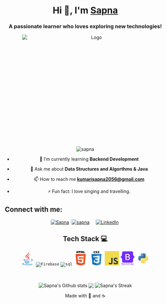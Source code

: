 <h1 align='center'>Hi 👋, I'm <a href = "https://sapu30.github.io/Sapna-Kumari/">Sapna </a> </h1> 
<h3 align="center">A passionate learner who loves exploring new technologies!</h3>

 <center>
 <img src="https://camo.githubusercontent.com/f8561052d5519d5b219d3d02cdf56d0969d2cdab435e6739ba6b7cb26866f5fe/68747470733a2f2f6d69722d73332d63646e2d63662e626568616e63652e6e65742f70726f6a6563745f6d6f64756c65732f646973702f3630313031343131363737303437352e363036386265666634363430612e676966" align="right" alt="Logo" width="450" height="350" style="border-radius: 50;"> </center>
 <br><br>
<center>
 
 <img src="https://komarev.com/ghpvc/?username=Sapu30&label=Profile%20views&color=40f028&style=flat" alt="sapna" />
 
 - 🌱 I’m currently learning **Backend Development**

- 💬 Ask me about **Data Structures and Algorthms & Java**

- 📫 How to reach me **<a href="mailto:kumarisapna2056">kumarisapna2056@gmail.com</a>**

- ⚡ Fun fact: I love singing and travelling.
  

<h2 align="left">Connect with me:</h2>
<a href="https://leetcode.com/sapna02/" target="blank"><img align="center" src="https://upload.wikimedia.org/wikipedia/commons/8/8e/LeetCode_Logo_1.png" alt="Sapna" height="40" width="50"/></a>&nbsp;
<!-- <a href="https://www.codechef.com/users/sapna02" target="blank"><img align="center" src="https://static.uacdn.net/thumbnail/external-app-icons/ce4fd2180646452aa0b03c3ffa3ef8e2.png" alt="sapna" height="40" width="50" /></a>&nbsp; -->
<a href="https://www.hackerrank.com/sapu02" target="blank"><img align="center" src="https://upload.wikimedia.org/wikipedia/commons/6/65/HackerRank_logo.png" alt="sapna" height="40" width="50" /></a>&nbsp;&nbsp;&nbsp;&nbsp;
<a href="https://www.linkedin.com/in/sapna-a461221b5" target="blank"><img align="center" src="https://img.shields.io/badge/linkedin-%230077B5.svg?&style=for-the-badge&logo=linkedin&logoColor=white" alt="LinkedIn" height="34" width="82" /></a>&nbsp;


<h2>Tech Stack 💻</h2>
<code><img height="45" src="https://raw.githubusercontent.com/devicons/devicon/master/icons/java/java-original.svg" alt="Java"></code>
<code><img height="45" src="https://www.vectorlogo.zone/logos/git-scm/git-scm-icon.svg" alt="Firebase"></code>
<code><img height="45" src="https://icon-library.com/images/mysql-icon/mysql-icon-14.jpg" alt="sql"></code>
<code><img height="45" src="https://raw.githubusercontent.com/github/explore/80688e429a7d4ef2fca1e82350fe8e3517d3494d/topics/html/html.png" alt="HTML"></code>
<code><img height="45" src="https://raw.githubusercontent.com/github/explore/80688e429a7d4ef2fca1e82350fe8e3517d3494d/topics/css/css.png" alt="CSS"></code>
<code><img height="45" src="https://raw.githubusercontent.com/github/explore/80688e429a7d4ef2fca1e82350fe8e3517d3494d/topics/javascript/javascript.png" alt="Javascript"></code>
<code><img height="45" src="https://raw.githubusercontent.com/devicons/devicon/master/icons/bootstrap/bootstrap-plain-wordmark.svg" alt="Boot"></code>
<!-- <code><img height="50" src="https://pngimg.com/uploads/php/php_PNG18.png" alt="php"></code> -->
<code><img height="45" src="https://raw.githubusercontent.com/github/explore/80688e429a7d4ef2fca1e82350fe8e3517d3494d/topics/python/python.png" alt="Python"></code>

</center>
<br><br>

<p align="center">
<img align="center" src="https://github-readme-stats.vercel.app/api?username=Sapu30&show_icons=true&border=true&icon_color=79ff97&text_color=efefef&bg_color=24292e&title_color=fff" alt="Sapna's Github stats">
<img align="center" src="https://github-readme-stats.vercel.app/api/top-langs/?username=Sapu30&hide_title=false&layout=compact&bg_color=24292e&text_color=fff&title_color=fff">
<img align="center" src="https://github-readme-streak-stats.herokuapp.com/?user=Sapu30&theme=tokyonight" alt="Sapna's Streak">
</p>
<!-- <h1 align="center">Catch Me At</h1>
<p align="center">
<a href="https://leetcode.com/sapna02/" target="blank"><img align="center" src="https://upload.wikimedia.org/wikipedia/commons/8/8e/LeetCode_Logo_1.png" alt="Sapna" height="40" width="50"/></a>&nbsp;
<!-- <a href="https://www.codechef.com/users/sapna02" target="blank"><img align="center" src="https://static.uacdn.net/thumbnail/external-app-icons/ce4fd2180646452aa0b03c3ffa3ef8e2.png" alt="sapna" height="40" width="50" /></a>&nbsp; -->
<!-- <a href="https://www.hackerrank.com/sapu02" target="blank"><img align="center" src="https://upload.wikimedia.org/wikipedia/commons/6/65/HackerRank_logo.png" alt="sapna" height="40" width="50" /></a>&nbsp;
<br><br>
<a href="https://www.linkedin.com/in/sapna-kumari-a461221b5/"><img src="https://img.shields.io/badge/linkedin-%230077B5.svg?&style=for-the-badge&logo=linkedin&logoColor=white" alt="LinkedIn" /></a>&nbsp; -->
<!-- <a href="https://sapu30.github.io/PersonalPortfolio/"><img alt="Website" src="https://img.shields.io/website?style=for-the-badge&up_message=portfolio&url=https%3A%2F%2Fkkvanonymous.github.io%2F"></a> -->
<!-- </p> -->
<p align="center">
Made with 💖 and ☕</p>





